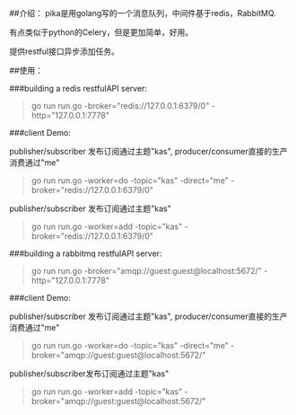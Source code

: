 ##介绍：
pika是用golang写的一个消息队列，中间件基于redis，RabbitMQ.<br/>

有点类似于python的Celery，但是更加简单，好用。<br/>

提供restful接口异步添加任务。<br/>

##使用：


###building a redis restfulAPI server:
> go run run.go -broker="redis://127.0.0.1:6379/0" -http="127.0.0.1:7778"

###client Demo:

publisher/subscriber 发布订阅通过主题"kas", producer/consumer直接的生产消费通过"me" 
> go run run.go -worker=do -topic="kas" -direct="me" -broker="redis://127.0.0.1:6379/0"

publisher/subscriber 发布订阅通过主题"kas"
> go run run.go -worker=add -topic="kas" -broker="redis://127.0.0.1:6379/0"



###building a rabbitmq restfulAPI server:
> go run run.go -broker="amqp://guest:guest@localhost:5672/" -http="127.0.0.1:7778"


###client Demo:

publisher/subscriber 发布订阅通过主题"kas", producer/consumer直接的生产消费通过"me"
> go run run.go -worker=do -topic="kas" -direct="me" -broker="amqp://guest:guest@localhost:5672/"

publisher/subscriber发布订阅通过主题"kas"
> go run run.go -worker=add -topic="kas" -broker="amqp://guest:guest@localhost:5672/"